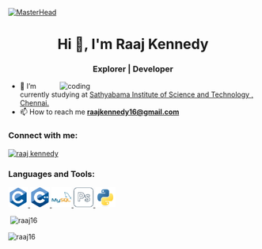 [![MasterHead](https://s1.ezgif.com/tmp/ezgif-1-128389e21f.gif)](https://Raaj16.io)

<h1 align="center">Hi 👋, I'm Raaj Kennedy</h1>
<h3 align="center">Explorer | Developer</h3>
<img align="right" src="https://dxbcode.com/assets/images/39998-web-development.gif" alt="coding" width="400">

- 🔭 I’m currently studying at <a href="https://www.sathyabama.ac.in/" rel="nofollow">Sathyabama Institute of Science and Technology , Chennai.</a>
- 📫 How to reach me **raajkennedy16@gmail.com**

<h3 align="left">Connect with me:</h3>
<p align="left">
<a href="https://linkedin.com/in/raaj kennedy" target="blank"><img align="center" src="https://raw.githubusercontent.com/rahuldkjain/github-profile-readme-generator/master/src/images/icons/Social/linked-in-alt.svg" alt="raaj kennedy" height="30" width="40" /></a>
</p>

<h3 align="left">Languages and Tools:</h3>
<p align="left"> <a href="https://www.cprogramming.com/" target="_blank" rel="noreferrer"> <img src="https://raw.githubusercontent.com/devicons/devicon/master/icons/c/c-original.svg" alt="c" width="40" height="40"/> </a> <a href="https://www.w3schools.com/cpp/" target="_blank" rel="noreferrer"> <img src="https://raw.githubusercontent.com/devicons/devicon/master/icons/cplusplus/cplusplus-original.svg" alt="cplusplus" width="40" height="40"/> </a> <a href="https://www.mysql.com/" target="_blank" rel="noreferrer"> <img src="https://raw.githubusercontent.com/devicons/devicon/master/icons/mysql/mysql-original-wordmark.svg" alt="mysql" width="40" height="40"/> </a> <a href="https://www.photoshop.com/en" target="_blank" rel="noreferrer"> <img src="https://raw.githubusercontent.com/devicons/devicon/master/icons/photoshop/photoshop-line.svg" alt="photoshop" width="40" height="40"/> </a> <a href="https://www.python.org" target="_blank" rel="noreferrer"> <img src="https://raw.githubusercontent.com/devicons/devicon/master/icons/python/python-original.svg" alt="python" width="40" height="40"/> </a> </p>

<p>&nbsp;<img align="center" src="https://github-readme-stats.vercel.app/api?username=raaj16&show_icons=true&locale=en" alt="raaj16" /></p>

<p><img align="center" src="https://github-readme-streak-stats.herokuapp.com/?user=raaj16&" alt="raaj16" /></p>
